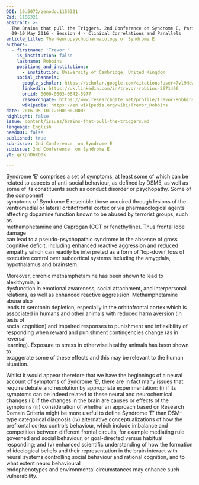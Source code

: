 ```yaml
---
DOI: 10.5072/zenodo.1156321
Zid: 1156321
abstract: >-
  The Brains that pull the Triggers. 2nd Conference on Syndrome E, Paris IAS,
  09-10 May 2016 - Session 4 - Clinical Correlations and Parallels
article_title: The Neuropsychopharmacology of Syndrome E
authors:
  - firstname: 'Trevor '
    is_institution: false
    lastname: Robbins
    positions_and_institutions:
      - institution: University of Cambridge, United Kingdom
    social_channels:
      google_scholar: https://scholar.google.com/citations?user=7vl9HdwAAAAJ&hl=fr
      linkedin: https://uk.linkedin.com/in/trevor-robbins-3671496
      orcid: 0000-0003-0642-5977
      researchgate: https://www.researchgate.net/profile/Trevor-Robbins-2
      wikipedia: https://en.wikipedia.org/wiki/Trevor_Robbins
date: 2016-05-10T12:00:00.000Z
highlight: false
issue: content/issues/brains-that-pull-the-triggers.md
language: English
needDOI: false
published: true
sub-issue: 2nd Conference  on Syndrome E
subissue: 2nd Conference  on Syndrome E
yt: qrXpnD6XD0k

---
```


Syndrome ‘E’ comprises a set of symptoms, at least some of which can be related to aspects of anti-social behaviour, as defined by DSM5, as well as some of its constituents such as conduct disorder or psychopathy. Some of the component  
symptoms of Syndrome E resemble those acquired through lesions of the  
ventromedial or lateral orbitofrontal cortex or via pharmacological agents  
affecting dopamine function known to be abused by terrorist groups, such as  
methamphetamine and Caprogan (CCT or fenethylline). Thus frontal lobe damage  
can lead to a pseudo-psychopathic syndrome in the absence of gross cognitive deficit, including enhanced reactive aggression and reduced empathy which can readily be interpreted as a form of ‘top-down’ loss of executive control over subcortical systems including the amygdala, hypothalamus and brainstem.

Moreover, chronic methamphetamine has been shown to lead to alexithymia, a  
dysfunction in emotional awareness, social attachment, and interpersonal relations, as well as enhanced reactive aggression. Methamphetamine abuse also  
leads to serotonin depletion, especially in the orbitofrontal cortex which is associated in humans and other animals with reduced harm aversion (in tests of  
social cognition) and impaired responses to punishment and inflexibility of responding when reward and punishment contingencies change (as in reversal  
learning). Exposure to stress in otherwise healthy animals has been shown to  
exaggerate some of these effects and this may be relevant to the human situation.

  
Whilst it would appear therefore that we have the beginnings of a neural account of symptoms of Syndrome ‘E’, there are in fact many issues that require debate and resolution by appropriate experimentation: (i) if its symptoms can be indeed related to these neural and neurochemical changes (ii) if the changes in the brain are causes or effects of the symptoms (iii) consideration of whether an approach based on Research Domain Criteria might be more useful to define Syndrome ‘E’ than DSM–type categorical diagnosis (iv) alternative conceptualizations of how the prefrontal cortex controls behaviour, which include imbalance and competition between different frontal circuits, for example mediating rule governed and social behaviour, or goal-directed versus habitual responding; and (v) enhanced scientific understanding of how the formation of ideological beliefs and their representation in the brain interact with neural systems controlling social behaviour and rational cognition, and to what extent neuro behavioural  
endophenotypes and environmental circumstances may enhance such vulnerability.

<Youtube yt="qrXpnD6XD0k" caption="The Neuropsychopharmacology of Syndrome E"></Youtube>
